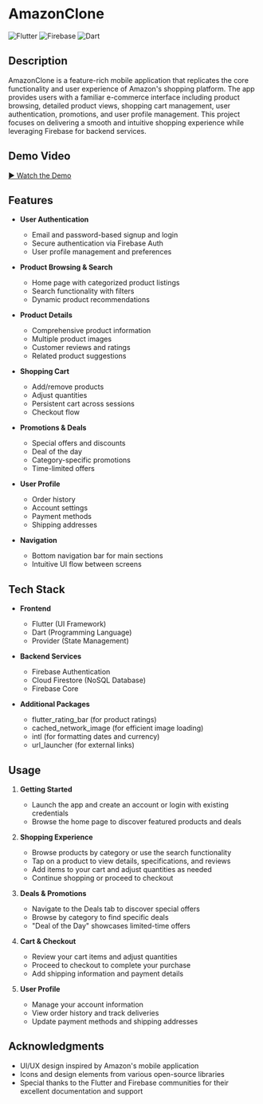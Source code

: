 # AmazonClone

![Flutter](https://img.shields.io/badge/Flutter-02569B?style=for-the-badge&logo=flutter&logoColor=white)
![Firebase](https://img.shields.io/badge/Firebase-FFCA28?style=for-the-badge&logo=firebase&logoColor=black)
![Dart](https://img.shields.io/badge/Dart-0175C2?style=for-the-badge&logo=dart&logoColor=white)

## Description

AmazonClone is a feature-rich mobile application that replicates the core functionality and user experience of Amazon's shopping platform. The app provides users with a familiar e-commerce interface including product browsing, detailed product views, shopping cart management, user authentication, promotions, and user profile management. This project focuses on delivering a smooth and intuitive shopping experience while leveraging Firebase for backend services.

## Demo Video

[▶ Watch the Demo](https://drive.google.com/drive/folders/1y_792XrJxw127S98qwtz7qoTgutfuHHr?usp=sharing)

## Features

- **User Authentication**
  - Email and password-based signup and login
  - Secure authentication via Firebase Auth
  - User profile management and preferences
  
- **Product Browsing & Search**
  - Home page with categorized product listings
  - Search functionality with filters
  - Dynamic product recommendations
  
- **Product Details**
  - Comprehensive product information
  - Multiple product images
  - Customer reviews and ratings
  - Related product suggestions
  
- **Shopping Cart**
  - Add/remove products
  - Adjust quantities
  - Persistent cart across sessions
  - Checkout flow
  
- **Promotions & Deals**
  - Special offers and discounts
  - Deal of the day
  - Category-specific promotions
  - Time-limited offers
  
- **User Profile**
  - Order history
  - Account settings
  - Payment methods
  - Shipping addresses
  
- **Navigation**
  - Bottom navigation bar for main sections
  - Intuitive UI flow between screens

## Tech Stack

- **Frontend**
  - Flutter (UI Framework)
  - Dart (Programming Language)
  - Provider (State Management)
  
- **Backend Services**
  - Firebase Authentication
  - Cloud Firestore (NoSQL Database)
  - Firebase Core
  
- **Additional Packages**
  - flutter_rating_bar (for product ratings)
  - cached_network_image (for efficient image loading)
  - intl (for formatting dates and currency)
  - url_launcher (for external links)

## Usage

1. **Getting Started**
   - Launch the app and create an account or login with existing credentials
   - Browse the home page to discover featured products and deals

2. **Shopping Experience**
   - Browse products by category or use the search functionality
   - Tap on a product to view details, specifications, and reviews
   - Add items to your cart and adjust quantities as needed
   - Continue shopping or proceed to checkout

3. **Deals & Promotions**
   - Navigate to the Deals tab to discover special offers
   - Browse by category to find specific deals
   - "Deal of the Day" showcases limited-time offers

4. **Cart & Checkout**
   - Review your cart items and adjust quantities
   - Proceed to checkout to complete your purchase
   - Add shipping information and payment details

5. **User Profile**
   - Manage your account information
   - View order history and track deliveries
   - Update payment methods and shipping addresses

## Acknowledgments

- UI/UX design inspired by Amazon's mobile application
- Icons and design elements from various open-source libraries
- Special thanks to the Flutter and Firebase communities for their excellent documentation and support
